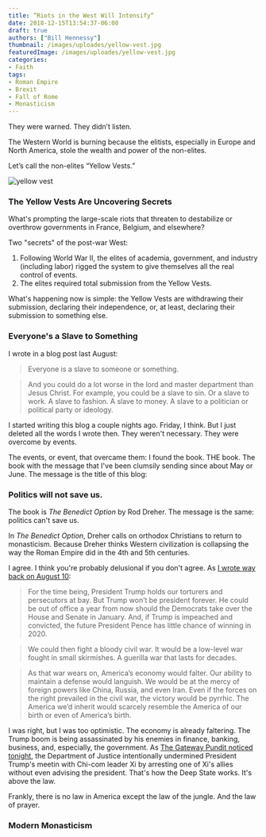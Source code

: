 ```yaml
---
title: “Riots in the West Will Intensify“
date: 2018-12-15T13:54:37-06:00
draft: true
authors: ["Bill Hennessy"]
thumbnail: /images/uploades/yellow-vest.jpg
featuredImage: /images/uploades/yellow-vest.jpg
categories:
- Faith
tags:
- Roman Empire
- Brexit
- Fall of Rome
- Monasticism
---
```

They were warned. They didn’t listen. 

The Western World is burning because the elitists, especially in Europe and North America, stole the wealth and power of the non-elites.  

Let’s call the non-elites “Yellow Vests.” 

![yellow vest](/images/uploads/yellow-vest.jpg)

### The Yellow Vests Are Uncovering Secrets

What's prompting the large-scale riots that threaten to destabilize or overthrow governments in France, Belgium, and elsewhere? 

Two "secrets" of the post-war West:

1. Following World War II, the elites of academia, government, and industry (including labor) rigged the system to give themselves all the real control of events. 
2. The elites required total submission from the Yellow Vests.

What's happening now is simple: the Yellow Vests are withdrawing their submission, declaring their independence, or, at least, declaring their submission to something else. 

### Everyone's a Slave to Something

I wrote in a blog post last August: 

> Everyone is a slave to someone or something.

> And you could do a lot worse in the lord and master department than Jesus Christ. For example, you could be a slave to sin. Or a slave to work. A slave to fashion. A slave to money. A slave to a politician or political party or ideology.



I started writing this blog a couple nights ago. Friday, I think. But I just deleted all the words I wrote then. They weren't necessary. They were overcome by events. 

The events, or event, that overcame them: I found the book. THE book. The book with the message that I've been clumsily sending since about May or June. The message is the title of this blog:

### Politics will not save us.

The book is _The Benedict Option_ by Rod Dreher. The message is the same: politics can't save us. 

In _The Benedict Option_, Dreher calls on orthodox Christians to return to monasticism. Because Dreher thinks Western civilization is collapsing the way the Roman Empire did in the 4th and 5th centuries. 

I agree. I think you're probably delusional if you don't agree. As [I wrote way back on August 10][1]:

> For the time being, President Trump holds our torturers and persecutors at bay. But Trump won’t be president forever. He could be out of office a year from now should the Democrats take over the House and Senate in January.  And, if Trump is impeached and convicted, the future President Pence has little chance of winning in 2020.

> We could then fight a bloody civil war. It would be a low-level war fought in small skirmishes. A guerilla war that lasts for decades.

> As that war wears on, America’s economy would falter. Our ability to maintain a defense would languish. We would be at the mercy of foreign powers like China, Russia, and even Iran. Even if the forces on the right prevailed in the civil war, the victory would be pyrrhic. The America we’d inherit would scarcely resemble the America of our birth or even of America’s birth.

I was right, but I was too optimistic. The economy is already faltering. The Trump boom is being assassinated by his enemies in finance, banking, business, and, especially, the government. As [The Gateway Pundit noticed tonight][2], the Department of Justice intentionally undermined President Trump's meetin with Chi-com leader Xi by arresting one of Xi's allies without even advising the president. That's how the Deep State works. It's above the law. 

Frankly, there is no law in America except the law of the jungle. And the law of prayer. 

### Modern Monasticism

[1]:https://www.hennessysview.com/2018/08/10/what-should-we-do-next/
[2]:https://www.thegatewaypundit.com/2018/12/rogue-deep-state-doj-arrested-chinese-business-owner-wahzhou-meng-at-most-opportune-time-to-hurt-us-economy-the-most/

[image-1]:./images/yellow-vest.jpg
